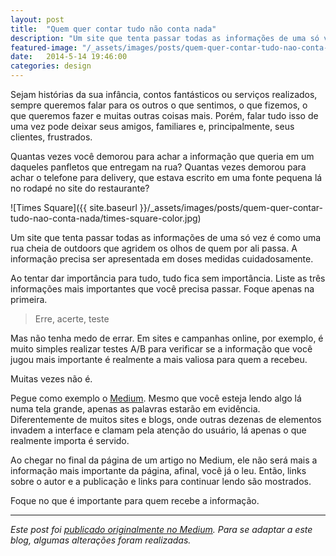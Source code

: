 ```yaml
---
layout: post
title:  "Quem quer contar tudo não conta nada"
description: "Um site que tenta passar todas as informações de uma só vez é como uma rua cheia de outdoors que agridem os olhos de quem por ali passa"
featured-image: "/_assets/images/posts/quem-quer-contar-tudo-nao-conta-nada/times-square.jpg"
date:   2014-5-14 19:46:00
categories: design
---
```


Sejam histórias da sua infância, contos fantásticos ou serviços realizados, sempre queremos falar para os outros o que sentimos, o que fizemos, o que queremos fazer e muitas outras coisas mais. Porém, falar tudo isso de uma vez pode deixar seus amigos, familiares e, principalmente, seus clientes, frustrados.

<!--more-->

Quantas vezes você demorou para achar a informação que queria em um daqueles panfletos que entregam na rua? Quantas vezes demorou para achar o telefone para delivery, que estava escrito em uma fonte pequena lá no rodapé no site do restaurante?

![Times Square]({{ site.baseurl }}/_assets/images/posts/quem-quer-contar-tudo-nao-conta-nada/times-square-color.jpg)

Um site que tenta passar todas as informações de uma só vez é como uma rua cheia de outdoors que agridem os olhos de quem por ali passa. A informação precisa ser apresentada em doses medidas cuidadosamente.

Ao tentar dar importância para tudo, tudo fica sem importância. Liste as três informações mais importantes que você precisa passar. Foque apenas na primeira.

<blockquote class="pullquote">Erre, acerte, teste</blockquote>

Mas não tenha medo de errar. Em sites e campanhas online, por exemplo, é muito simples realizar testes A/B para verificar se a informação que você jugou mais importante é realmente a mais valiosa para quem a recebeu.

Muitas vezes não é.

Pegue como exemplo o [Medium](http://medium.com). Mesmo que você esteja lendo algo lá numa tela grande, apenas as palavras estarão em evidência. Diferentemente de muitos sites e blogs, onde outras dezenas de elementos invadem a interface e clamam pela atenção do usuário, lá apenas o que realmente importa é servido.

Ao chegar no final da página de um artigo no Medium, ele não será mais a informação mais importante da página, afinal, você já o leu. Então, links sobre o autor e a publicação e links para continuar lendo são mostrados.

Foque no que é importante para quem recebe a informação.

---

*Este post foi [publicado originalmente no Medium](https://medium.com/arquitetura-de-informacao/92feb0408dd1). Para se adaptar a este blog, algumas alterações foram realizadas.*